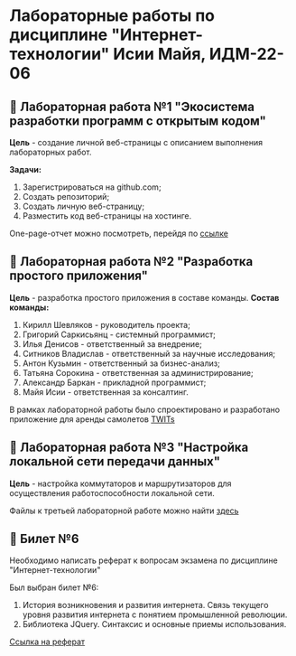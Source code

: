 # Лабораторные работы по дисциплине "Интернет-технологии" Исии Майя, ИДМ-22-06

## 📍 Лабораторная работа №1 "Экосистема разработки программ с открытым кодом"
**Цель** - создание личной веб-страницы с описанием выполнения лабораторных работ.

**Задачи:**
1. Зарегистрироваться на github.com;
2. Создать репозиторий;
3. Создать личную веб-страницу;
4. Разместить код веб-страницы на хостинге.

One-page-отчет можно посмотреть, перейдя по [ссылке](https://mayaishii.github.io/Internet-technology/)


## 📍 Лабораторная работа №2 "Разработка простого приложения"
**Цель** - разработка простого приложения в составе команды.
**Состав команды:**
1. Кирилл Шевляков - руководитель проекта;
2. Григорий Саркисьянц - системный программист;
3. Илья Денисов - ответственный за внедрение;
4. Ситников Владислав - ответственный за научные исследования;
5. Антон Кузьмин - ответственный за бизнес-анализ;
6. Татьяна Сорокина - ответственная за администрирование;
7. Александр Баркан - прикладной программист;
8. Майя Исии - ответственная за консалтинг.

В рамках лабораторной работы было спроектировано и разработано приложение для аренды самолетов [TWITs](https://bubadev.github.io/TWITs-Website/)


## 📍 Лабораторная работа №3 "Настройка локальной сети передачи данных"
**Цель** - настройка коммутаторов и маршрутизаторов для осуществления работоспособности локальной сети.

Файлы к третьей лабораторной работе можно найти [здесь](https://drive.google.com/drive/folders/1OokbRSliN5btQtBo2lJUXz7wvwRbihmV?usp=sharing)


## 📍 Билет №6
Необходимо написать реферат к вопросам экзамена по дисциплине "Интернет-технологии"

Был выбран билет №6:
1. История возникновения и развития интернета. Связь текущего уровня развития интернета с понятием промышленной революции.
2. Библиотека JQuery. Синтаксис и основные приемы использования.

[Ссылка на реферат](https://github.com/stankin/inet-2022/wiki/exam06)
